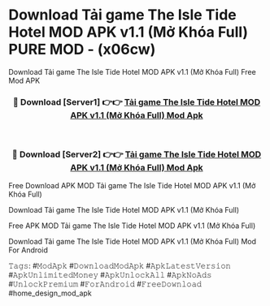 # Download Tải game The Isle Tide Hotel MOD APK v1.1 (Mở Khóa Full) PURE MOD - (x06cw)
Download Tải game The Isle Tide Hotel MOD APK v1.1 (Mở Khóa Full) Free Mod APK

<div align="center">
<h3>🔴 Download [Server1] 👉👉 <a href="https://apk-comot.site?title=Tải_game_The_Isle_Tide_Hotel_MOD_APK_v1.1_(Mở_Khóa_Full)">Tải game The Isle Tide Hotel MOD APK v1.1 (Mở Khóa Full) Mod Apk</a></h3><br>

<h3>🔴 Download [Server2] 👉👉 <a href="https://apk-comot.site?title=Tải_game_The_Isle_Tide_Hotel_MOD_APK_v1.1_(Mở_Khóa_Full)">Tải game The Isle Tide Hotel MOD APK v1.1 (Mở Khóa Full) Mod Apk</a></h3>
</div>


Free Download APK MOD Tải game The Isle Tide Hotel MOD APK v1.1 (Mở Khóa Full)

Download Tải game The Isle Tide Hotel MOD APK v1.1 (Mở Khóa Full) 

Free APK MOD Tải game The Isle Tide Hotel MOD APK v1.1 (Mở Khóa Full) 

Download Tải game The Isle Tide Hotel MOD APK v1.1 (Mở Khóa Full) Mod For Android

𝚃𝚊𝚐𝚜: #𝙼𝚘𝚍𝙰𝚙𝚔 #𝙳𝚘𝚠𝚗𝚕𝚘𝚊𝚍𝙼𝚘𝚍𝙰𝚙𝚔 #𝙰𝚙𝚔𝙻𝚊𝚝𝚎𝚜𝚝𝚅𝚎𝚛𝚜𝚒𝚘𝚗 #𝙰𝚙𝚔𝚄𝚗𝚕𝚒𝚖𝚒𝚝𝚎𝚍𝙼𝚘𝚗𝚎𝚢 #𝙰𝚙𝚔𝚄𝚗𝚕𝚘𝚌𝚔𝙰𝚕𝚕 #𝙰𝚙𝚔𝙽𝚘𝙰𝚍𝚜 #𝚄𝚗𝚕𝚘𝚌𝚔𝙿𝚛𝚎𝚖𝚒𝚞𝚖 #𝙵𝚘𝚛𝙰𝚗𝚍𝚛𝚘𝚒𝚍 #𝙵𝚛𝚎𝚎𝙳𝚘𝚠𝚗𝚕𝚘𝚊𝚍 #home_design_mod_apk